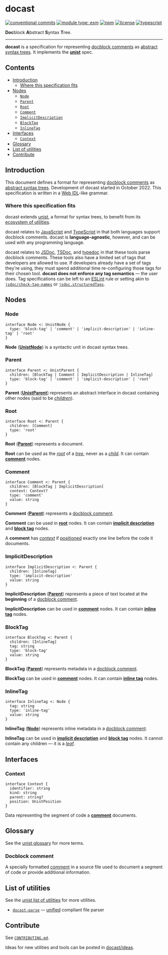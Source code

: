 # docast

[![conventional commits](https://img.shields.io/badge/conventional%20commits-1.0.0-yellow.svg)](https://conventionalcommits.org)
[![module type: esm](https://img.shields.io/badge/module%20type-esm-brightgreen)](https://github.com/voxpelli/badges-cjs-esm)
[![npm](https://img.shields.io/npm/v/@flex-development/docast.svg)](https://npmjs.com/package/@flex-development/docast)
[![license](https://img.shields.io/github/license/flex-development/docast.svg)](LICENSE.md)
[![typescript](https://badgen.net/badge/-/typescript?color=2a72bc&icon=typescript&label)](https://typescriptlang.org)

**Doc**block **A**bstract **S**yntax **T**ree.

***

**docast** is a specification for representing [docblock
comments](#docblock-comment) as [abstract syntax trees][1]. It implements the
[**unist**][2] spec.

## Contents

- [Introduction](#introduction)
  - [Where this specification fits](#where-this-specification-fits)
- [Nodes](#nodes)
  - [`Node`](#node)
  - [`Parent`](#parent)
  - [`Root`](#root)
  - [`Comment`](#comment)
  - [`ImplicitDescription`](#implicitdescription)
  - [`BlockTag`](#blocktag)
  - [`InlineTag`](#inlinetag)
- [Interfaces](#interfaces)
  - [`Context`](#context)
- [Glossary](#glossary)
- [List of utilities](#list-of-utilities)
- [Contribute](#contribute)

## Introduction

This document defines a format for representing [docblock
comments](#docblock-comment) as [abstract syntax trees][1]. Development of
docast started in October 2022. This specification is written in a [Web
IDL][3]-like grammar.

### Where this specification fits

docast extends [unist][2], a format for syntax trees, to benefit from its
[ecosystem of utilities][4].

docast relates to [JavaScript][5] and [TypeScript][6] in that both languages
support docblock comments. docast is **language-agnostic**, however, and can be
used with any programming language.

docast relates to [JSDoc][7], [TSDoc][8], and [typedoc][9] in that these tools
parse docblock comments. These tools also have a limited set of tags that
developers are allowed to use. If developers already have a set of tags they're
using, they must spend additional time re-configuring those tags for their
chosen tool. **docast does not enforce any tag semantics** &mdash; the user
does. Tag specifications can be left to an [ESLint][10] rule or setting akin to
[`jsdoc/check-tag-names`][11] or [`jsdoc.structuredTags`][12].

## Nodes

### Node

```idl
interface Node <: UnistNode {
  type: 'block-tag' | 'comment' | 'implicit-description' | 'inline-tag' | 'root'
}
```

**Node** ([**UnistNode**][13]) is a syntactic unit in docast syntax trees.

### Parent

```idl
interface Parent <: UnistParent {
  children: [BlockTag | Comment | ImplicitDescription | InlineTag]
  type: 'block-tag' | 'comment' | 'implicit-description' | 'root'
}
```

**Parent** ([**UnistParent**][14]) represents an abstract interface in docast
containing other nodes (said to be [*children*][15]).

### Root

```idl
interface Root <: Parent {
  children: [Comment]
  type: 'root'
}
```

**Root** ([**Parent**](#parent)) represents a document.

**Root** can be used as the [*root*][16] of a [*tree*][17], never as a
[*child*][18]. It can contain [**comment**](#comment) nodes.

### Comment

```idl
interface Comment <: Parent {
  children: [BlockTag | ImplicitDescription]
  context: Context?
  type: 'comment'
  value: string
}
```

**Comment** ([**Parent**](#parent)) represents a [docblock
comment](#docblock-comment).

**Comment** can be used in [**root**](#root) nodes. It can contain [**implicit
description**](#implicitdescription) and [**block tag**](#blocktag) nodes.

A **comment** has [*context*](#context) if [positioned][19] exactly one line
before the code it documents.

### ImplicitDescription

```idl
interface ImplicitDescription <: Parent {
  children: [InlineTag]
  type: 'implicit-description'
  value: string
}
```

**ImplicitDescription** ([**Parent**](#parent)) represents a piece of text
located at the **beginning** of a [docblock comment](#docblock-comment).

**ImplicitDescription** can be used in [**comment**](#comment) nodes. It can
contain [**inline tag**](#inlinetag) nodes.

### BlockTag

```idl
interface BlockTag <: Parent {
  children: [InlineTag]
  tag: string
  type: 'block-tag'
  value: string
}
```

**BlockTag** ([**Parent**](#parent)) represents metadata in a [docblock
comment](#docblock-comment).

**BlockTag** can be used in [**comment**](#comment) nodes. It can contain
[**inline tag**](#inlinetag) nodes.

### InlineTag

```idl
interface InlineTag <: Node {
  tag: string
  type: 'inline-tag'
  value: string
}
```

**InlineTag** ([**Node**](#node)) represents inline metadata in a
[docblock comment](#docblock-comment).

**InlineTag** can be used in [**implicit description**](#implicitdescription)
and [**block tag**](#blocktag) nodes. It cannot contain any children &mdash; it
is a [*leaf*][20].

## Interfaces

### Context

```idl
interface Context {
  identifier: string
  kind: string
  parent: string?
  position: UnistPosition
}
```

Data representing the segment of code a [**comment**](#comment) documents.

## Glossary

See the [unist glossary][21] for more terms.

### Docblock comment

A specially formatted [comment][22] in a source file used to document a segment
of code or provide additional information.

## List of utilities

See the [unist list of utilities][4] for more utilities.

- [`docast-parse`][24] &mdash; [unified][25] compliant file parser

## Contribute

See [`CONTRIBUTING.md`](CONTRIBUTING.md).

Ideas for new utilities and tools can be posted in [docast/ideas][23].

[1]: https://github.com/syntax-tree/unist#syntax-tree
[2]: https://github.com/syntax-tree/unist
[3]: https://heycam.github.io/webidl
[4]: https://github.com/syntax-tree/unist#list-of-utilities
[5]: https://www.ecma-international.org/ecma-262/9.0/index.html
[6]: https://typescriptlang.org
[7]: https://jsdoc.app
[8]: https://tsdoc.org
[9]: https://github.com/TypeStrong/typedoc
[10]: https://eslint.org
[11]: https://github.com/gajus/eslint-plugin-jsdoc#check-tag-names
[12]: https://github.com/gajus/eslint-plugin-jsdoc#structuredtags
[13]: https://github.com/syntax-tree/unist#node
[14]: https://github.com/syntax-tree/unist#parent
[15]: https://github.com/syntax-tree/unist#child
[16]: https://github.com/syntax-tree/unist#root
[17]: https://github.com/syntax-tree/unist#tree
[18]: https://github.com/syntax-tree/unist#child
[19]: https://github.com/syntax-tree/unist#positional-information
[20]: https://github.com/syntax-tree/unist#leaf
[21]: https://github.com/syntax-tree/unist#glossary
[22]: https://en.wikipedia.org/wiki/Comment_(computer_programming)
[23]: https://github.com/flex-development/docast/discussions/new?category=ideas
[24]: https://github.com/flex-development/docast-parse
[25]: https://github.com/unifiedjs/unified
